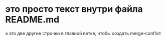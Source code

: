 # это просто текст внутри файла README.md
а это две другие строчки в главной ветке,
чтобы создать merge-conflict